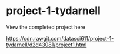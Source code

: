# project-1-tydarnell
View the completed project here

https://cdn.rawgit.com/datasci611/project-1-tydarnell/d2d43081/project1.html
